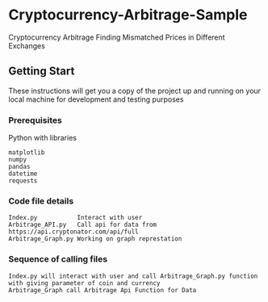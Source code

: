 # Cryptocurrency-Arbitrage-Sample
Cryptocurrency Arbitrage Finding Mismatched Prices in Different Exchanges

## Getting Start
These instructions will get you a copy of the project up and running on your local machine for development and testing purposes

### Prerequisites
Python with libraries
  ```
  matplotlib
  numpy
  pandas
  datetime
  requests
  ```


### Code file details
```
Index.py           Interact with user
Arbitrage_API.py   Call api for data from https://api.cryptonator.com/api/full
Arbitrage_Graph.py Working on graph represtation
```

### Sequence of calling files
```
Index.py will interact with user and call Arbitrage_Graph.py function with giving parameter of coin and currency
Arbitrage_Graph call Arbitrage Api Function for Data
```
